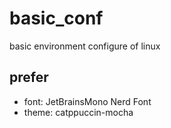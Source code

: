 # basic_conf

basic environment configure of linux

## prefer

* font: JetBrainsMono Nerd Font
* theme: catppuccin-mocha
